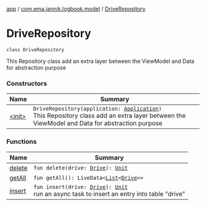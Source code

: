 [app](../../index.md) / [com.ema.jannik.logbook.model](../index.md) / [DriveRepository](./index.md)

# DriveRepository

`class DriveRepository`

This Repository class add an extra layer between the ViewModel and Data for abstraction purpose

### Constructors

| Name | Summary |
|---|---|
| [&lt;init&gt;](-init-.md) | `DriveRepository(application: `[`Application`](https://developer.android.com/reference/android/app/Application.html)`)`<br>This Repository class add an extra layer between the ViewModel and Data for abstraction purpose |

### Functions

| Name | Summary |
|---|---|
| [delete](delete.md) | `fun delete(drive: `[`Drive`](../../com.ema.jannik.logbook.model.database/-drive/index.md)`): `[`Unit`](https://kotlinlang.org/api/latest/jvm/stdlib/kotlin/-unit/index.html) |
| [getAll](get-all.md) | `fun getAll(): LiveData<`[`List`](https://kotlinlang.org/api/latest/jvm/stdlib/kotlin.collections/-list/index.html)`<`[`Drive`](../../com.ema.jannik.logbook.model.database/-drive/index.md)`>>` |
| [insert](insert.md) | `fun insert(drive: `[`Drive`](../../com.ema.jannik.logbook.model.database/-drive/index.md)`): `[`Unit`](https://kotlinlang.org/api/latest/jvm/stdlib/kotlin/-unit/index.html)<br>run an async task to insert an entry into table "drive" |

